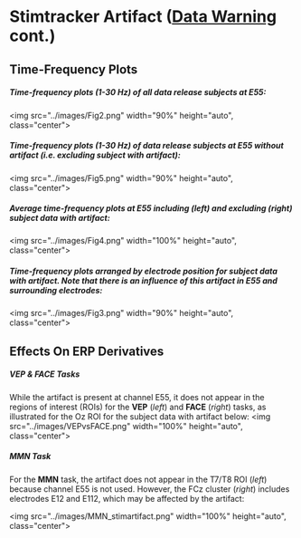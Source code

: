 # Stimtracker Artifact ([Data Warning](index.md#eeg-artifact-warning) cont.)

## Time-Frequency Plots
##### Time-frequency plots (1-30 Hz) of all data release subjects at E55:
<img src="../images/Fig2.png" width="90%" height="auto", class="center">

##### Time-frequency plots (1-30 Hz) of data release subjects at E55 without artifact (i.e. excluding subject with artifact):
<img src="../images/Fig5.png" width="90%" height="auto", class="center">

##### Average time-frequency plots at E55 including (*left*) and excluding (*right*) subject data with artifact:
<img src="../images/Fig4.png" width="100%" height="auto", class="center">

##### Time-frequency plots arranged by electrode position for subject data with artifact. Note that there is an influence of this artifact in E55 and surrounding electrodes:
<img src="../images/Fig3.png" width="90%" height="auto", class="center">

## Effects On ERP Derivatives 
##### VEP & FACE Tasks
While the artifact is present at channel E55, it does not appear in the regions of interest (ROIs) for the **VEP** (*left*) and **FACE** (*right*) tasks, as illustrated for the Oz ROI for the subject data with artifact below:
<img src="../images/VEPvsFACE.png" width="100%" height="auto", class="center">

##### MMN Task
For the **MMN** task, the artifact does not appear in the T7/T8 ROI (*left*) because channel E55 is not used. However, the FCz cluster (*right*) includes electrodes E12 and E112, which may be affected by the artifact:

<img src="../images/MMN_stimartifact.png" width="100%" height="auto", class="center">
